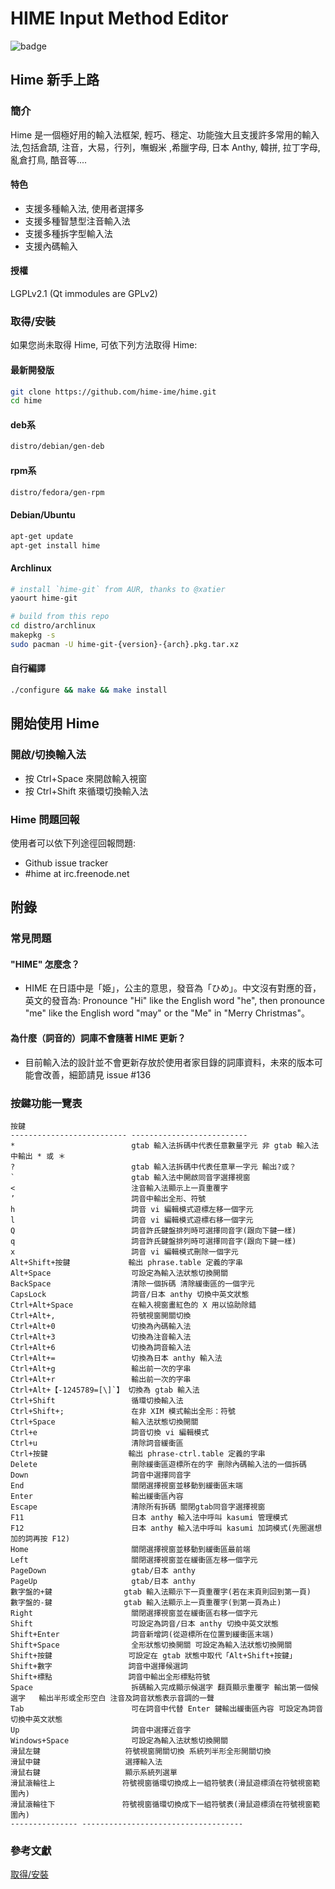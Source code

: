 # HIME Input Method Editor

![badge](https://github.com/hime-ime/hime/workflows/Build/badge.svg)

## Hime 新手上路

### 簡介

Hime 是一個極好用的輸入法框架, 輕巧、穩定、功能強大且支援許多常用的輸入法,包括倉頡, 注音，大易，行列，嘸蝦米 ,希臘字母,
日本 Anthy, 韓拼, 拉丁字母, 亂倉打鳥, 酷音等....

#### 特色

- 支援多種輸入法, 使用者選擇多
- 支援多種智慧型注音輸入法
- 支援多種拆字型輸入法
- 支援內碼輸入

#### 授權

LGPLv2.1 (Qt immodules are GPLv2)

### 取得/安裝

如果您尚未取得 Hime, 可依下列方法取得 Hime:

#### 最新開發版

```bash
git clone https://github.com/hime-ime/hime.git
cd hime
```

#### deb系

```bash
distro/debian/gen-deb
```

#### rpm系

```bash
distro/fedora/gen-rpm
```

#### Debian/Ubuntu

```bash
apt-get update
apt-get install hime
```

#### Archlinux

```bash
# install `hime-git` from AUR, thanks to @xatier
yaourt hime-git

# build from this repo
cd distro/archlinux
makepkg -s
sudo pacman -U hime-git-{version}-{arch}.pkg.tar.xz
```

#### 自行編譯

```bash
./configure && make && make install
```

## 開始使用 Hime

### 開啟/切換輸入法

- 按 Ctrl+Space 來開啟輸入視窗
- 按 Ctrl+Shift 來循環切換輸入法

### Hime 問題回報

使用者可以依下列途徑回報問題:

- Github issue tracker
- #hime at irc.freenode.net

## 附錄

### 常見問題

#### "HIME" 怎麼念？

- HIME 在日語中是「姫」，公主的意思，發音為「ひめ」。中文沒有對應的音，英文的發音為: Pronounce "Hi" like the English word "he", then pronounce "me" like the English word "may" or the "Me" in "Merry Christmas"。

#### 為什麼（詞音的）詞庫不會隨著 HIME 更新？

- 目前輸入法的設計並不會更新存放於使用者家目錄的詞庫資料，未來的版本可能會改善，細節請見 issue #136

### 按鍵功能一覽表

```text
按鍵
-------------------------- --------------------------
*                          gtab 輸入法拆碼中代表任意數量字元 非 gtab 輸入法中輸出 * 或 ＊
?                          gtab 輸入法拆碼中代表任意單一字元 輸出?或？
`                          gtab 輸入法中開啟同音字選擇視窗
<                          注音輸入法顯示上一頁重覆字
’                          詞音中輸出全形、符號
h                          詞音 vi 編輯模式遊標左移一個字元
l                          詞音 vi 編輯模式遊標右移一個字元
Q                          詞音許氏鍵盤排列時可選擇同音字(跟向下鍵一樣)
q                          詞音許氏鍵盤排列時可選擇同音字(跟向下鍵一樣)
x                          詞音 vi 編輯模式刪除一個字元
Alt+Shift+按鍵             輸出 phrase.table 定義的字串
Alt+Space                  可設定為輸入法狀態切換開關
BackSpace                  清除一個拆碼 清除緩衝區的一個字元
CapsLock                   詞音/日本 anthy 切換中英文狀態
Ctrl+Alt+Space             在輸入視窗畫紅色的 X 用以協助除錯
Ctrl+Alt+,                 符號視窗開關切換
Ctrl+Alt+0                 切換為內碼輸入法
Ctrl+Alt+3                 切換為注音輸入法
Ctrl+Alt+6                 切換為詞音輸入法
Ctrl+Alt+=                 切換為日本 anthy 輸入法
Ctrl+Alt+g                 輸出前一次的字串
Ctrl+Alt+r                 輸出前一次的字串
Ctrl+Alt+【-1245789=[\]`】 切換為 gtab 輸入法
Ctrl+Shift                 循環切換輸入法
Ctrl+Shift+;               在非 XIM 模式輸出全形：符號
Ctrl+Space                 輸入法狀態切換開關
Ctrl+e                     詞音切換 vi 編輯模式
Ctrl+u                     清除詞音緩衝區
Ctrl+按鍵                  輸出 phrase-ctrl.table 定義的字串
Delete                     刪除緩衝區遊標所在的字 刪除內碼輸入法的一個拆碼
Down                       詞音中選擇同音字
End                        關閉選擇視窗並移動到緩衝區末端
Enter                      輸出緩衝區內容
Escape                     清除所有拆碼 關閉gtab同音字選擇視窗
F11                        日本 anthy 輸入法中呼叫 kasumi 管理模式
F12                        日本 anthy 輸入法中呼叫 kasumi 加詞模式(先圈選想加的詞再按 F12)
Home                       關閉選擇視窗並移動到緩衝區最前端
Left                       關閉選擇視窗並在緩衝區左移一個字元
PageDown                   gtab/日本 anthy
PageUp                     gtab/日本 anthy
數字盤的+鍵                gtab 輸入法顯示下一頁重覆字(若在末頁則回到第一頁)
數字盤的-鍵                gtab 輸入法顯示上一頁重覆字(到第一頁為止)
Right                      關閉選擇視窗並在緩衝區右移一個字元
Shift                      可設定為詞音/日本 anthy 切換中英文狀態
Shift+Enter                詞音新增詞(從遊標所在位置到緩衝區末端)
Shift+Space                全形狀態切換開關 可設定為輸入法狀態切換開關
Shift+按鍵                 可設定在 gtab 狀態中取代「Alt+Shift+按鍵」
Shift+數字                 詞音中選擇候選詞
Shift+標點                 詞音中輸出全形標點符號
Space                      拆碼輸入完成顯示候選字 翻頁顯示重覆字 輸出第一個候選字   輸出半形或全形空白 注音及詞音狀態表示音調的一聲
Tab                        可在詞音中代替 Enter 鍵輸出緩衝區內容 可設定為詞音切換中英文狀態
Up                         詞音中選擇近音字
Windows+Space              可設定為輸入法狀態切換開關
滑鼠左鍵                   符號視窗開關切換 系統列半形全形開關切換
滑鼠中鍵                   選擇輸入法
滑鼠右鍵                   顯示系統列選單
滑鼠滾輪往上               符號視窗循環切換成上一組符號表(滑鼠遊標須在符號視窗範圍內)
滑鼠滾輪往下               符號視窗循環切換成下一組符號表(滑鼠遊標須在符號視窗範圍內)
--------------- ------------------------------------
```

### 參考文獻

[取得/安裝](https://github.com/hime-ime/hime/wiki/Prebuilt-packages-for-Linux-distributions)
